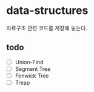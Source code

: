 # data-structures
자료구조 관련 코드를 저장해 놓는다.

## todo
- [ ] Union-Find
- [ ] Segment Tree
- [ ] Fenwick Tree
- [ ] Treap
